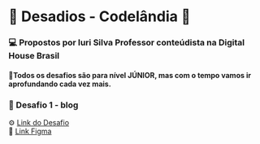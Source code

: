 # 🚀 Desadios - Codelândia 🚀
### 💻 Propostos por Iuri Silva Professor conteúdista na Digital House Brasil
#### 📝Todos os desafios são para nível JÚNIOR, mas com o tempo vamos ir aprofundando cada vez mais.

### 🚀 Desafio 1 - blog
:gear: [Link do Desafio](https://github.com/gabrielgws/desafios-codelandia/tree/main/desafio-1) </br>
:link: [Link Figma](https://www.figma.com/file/Yb9IBH56g7T1hdIyZ3BMNO/Desafios---Codel%C3%A2ndia?node-id=0%3A1) </br>
